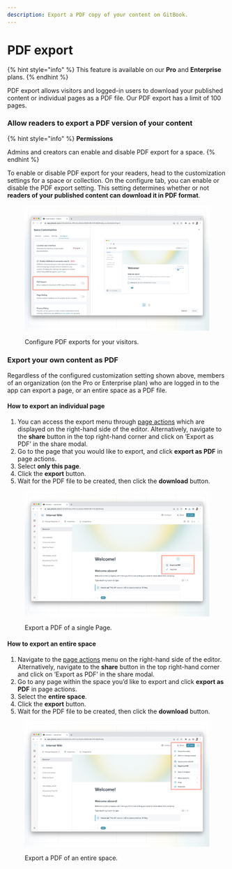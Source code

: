 ```yaml
---
description: Export a PDF copy of your content on GitBook.
---
```


# PDF export

{% hint style="info" %}
This feature is available on our **Pro** and **Enterprise** plans.
{% endhint %}

PDF export allows visitors and logged-in users to download your published content or individual pages as a PDF file. Our PDF export has a limit of 100 pages.

### Allow readers to export a PDF version of your content

{% hint style="info" %}
**Permissions**

Admins and creators can enable and disable PDF export for a space.
{% endhint %}

To enable or disable PDF export for your readers, head to the customization settings for a space or collection. On the configure tab, you can enable or disable the PDF export setting. This setting determines whether or not **readers of your published content can download it in PDF format**.

<figure><img src="../../.gitbook/assets/pdf-download-customization.png" alt=""><figcaption><p>Configure PDF exports for your visitors.</p></figcaption></figure>

### Export your own content as PDF

Regardless of the configured customization setting shown above, members of an organization (on the Pro or Enterprise plan) who are logged in to the app can export a page, or an entire space as a PDF file.

#### How to export an individual page

1. You can access the export menu through [page actions](../../content-editor/editor/navigation.md#the-actions-menu) which are displayed on the right-hand side of the editor. Alternatively, navigate to the **share** button in the top right-hand corner and click on ’Export as PDF’ in the share modal.
2. Go to the page that you would like to export, and click **export as PDF** in page actions.
3. Select **only this page**.
4. Click the **export** button.
5. Wait for the PDF file to be created, then click the **download** button.

<figure><img src="../../.gitbook/assets/pdf-download-single-page (1).png" alt=""><figcaption><p>Export a PDF of a single Page.</p></figcaption></figure>

#### How to export an entire space

1. Navigate to the [page actions](../../content-editor/editor/content-structure/) menu on the right-hand side of the editor. Alternatively, navigate to the **share** button in the top right-hand corner and click on ’Export as PDF’ in the share modal.
2. Go to any page within the space you’d like to export and click **export as PDF** in page actions.
3. Select the **entire space**.
4. Click the **export** button.
5. Wait for the PDF file to be created, then click the **download** button.

<figure><img src="../../.gitbook/assets/pdf-download-entire-space.png" alt=""><figcaption><p>Export a PDF of an entire space.</p></figcaption></figure>
